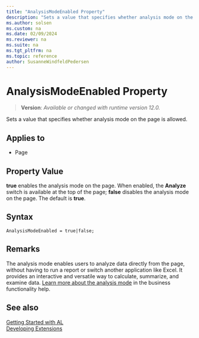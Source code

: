 ```yaml
---
title: "AnalysisModeEnabled Property"
description: "Sets a value that specifies whether analysis mode on the page is allowed."
ms.author: solsen
ms.custom: na
ms.date: 02/09/2024
ms.reviewer: na
ms.suite: na
ms.tgt_pltfrm: na
ms.topic: reference
author: SusanneWindfeldPedersen
---
```

[//]: # (START>DO_NOT_EDIT)
[//]: # (IMPORTANT:Do not edit any of the content between here and the END>DO_NOT_EDIT.)
[//]: # (Any modifications should be made in the .xml files in the ModernDev repo.)
# AnalysisModeEnabled Property
> **Version**: _Available or changed with runtime version 12.0._

Sets a value that specifies whether analysis mode on the page is allowed.

## Applies to
-   Page

[//]: # (IMPORTANT: END>DO_NOT_EDIT)

## Property Value  

**true** enables the analysis mode on the page. When enabled, the **Analyze** switch is available at the top of the page; **false** disables the analysis mode on the page. The default is **true**.  

## Syntax

```AL
AnalysisModeEnabled = true|false;
```

## Remarks

The analysis mode enables users to analyze data directly from the page, without having to run a report or switch another application like Excel. It provides an interactive and versatile way to calculate, summarize, and examine data. [Learn more about the analysis mode](/dynamics365/business-central/analysis-mode) in the business functionality help.

## See also
[Getting Started with AL](../devenv-get-started.md)  
[Developing Extensions](../devenv-dev-overview.md)  
